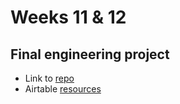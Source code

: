 # Weeks 11 & 12

## Final engineering project

- Link to [repo](https://github.com/mattTea/magnetism)
- Airtable [resources](https://airtable.com/shrrLZLGlnxK79TdQ/tblwzf9GH8Z7rr5kG?blocks=hide)